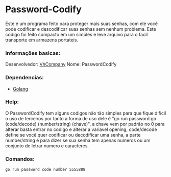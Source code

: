 # Password-Codify
Este é um programa feito para proteger mais suas senhas, com ele você pode codificar e descodificar suas senhas sem nenhum problema. Este codigo foi feito compacto em um simples e leve arquivo para o facil transporte em armazens portateis.

### Informações basicas:

Desenvolvedor: [VhCompany](https://github.com/Vhcompany1)
Nome: PasswordCodify

### Dependencias:

- [Golang](https://golang.org/dl/)

### Help:
O PasswordCodify tem alguns codigos não tão simples para que fique dificil o uso de terceiros por tanto a forma de uso dele é "go run password.go (code/decode) (number/string) (chave)", a chave vem por padrão no 0 para alterar basta entrar no codigo e alterar a variavel opening, code/decode define se você quer codificar ou decodificar uma senha, a parte number/string é para dizer se sua senha tem apenas numeros ou um conjunto de letrar numero e caracteres.

### Comandos: 

`go run password code number 5555888`

